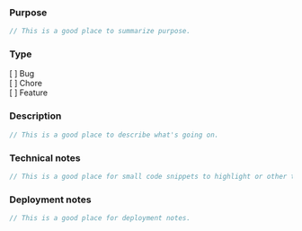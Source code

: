 ### Purpose
<!-- Why should we make this change? -->
```csharp
// This is a good place to summarize purpose.
```

### Type
[ ] Bug</br>
[ ] Chore</br>
[ ] Feature</br>

### Description
<!-- How did you solve this? -->
```csharp
// This is a good place to describe what's going on.
```

### Technical notes
<!-- Are there special technical considerations? -->
```csharp
// This is a good place for small code snippets to highlight or other technical notes.
```

### Deployment notes
<!-- Are there special deployment considerations? -->
```csharp
// This is a good place for deployment notes.
```